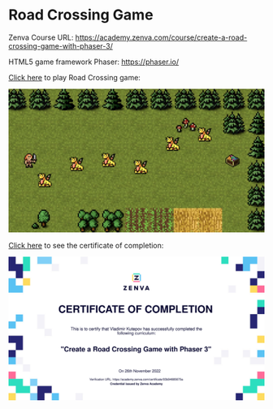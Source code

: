 # Road Crossing Game

Zenva Course URL: https://academy.zenva.com/course/create-a-road-crossing-game-with-phaser-3/

HTML5 game framework Phaser: https://phaser.io/

[Click here](https://frenzzy.github.io/edu-game-phaser3-a-road-crossing/public/) to play Road Crossing game:

<a target="_blank" href="https://frenzzy.github.io/edu-game-phaser3-a-road-crossing/public/">
<img src="./game-screenshot.jpg" width="640" alt="Road Crossing Game Screenshot">
</a>

[Click here](https://academy.zenva.com/certificate/93b94685675a) to see the certificate of completion:

<a target="_blank" href="https://academy.zenva.com/certificate/93b94685675a">
<img src="./certificate-preview-93b94685675a.svg" width="640" alt="Certificate Preview">
</a>
